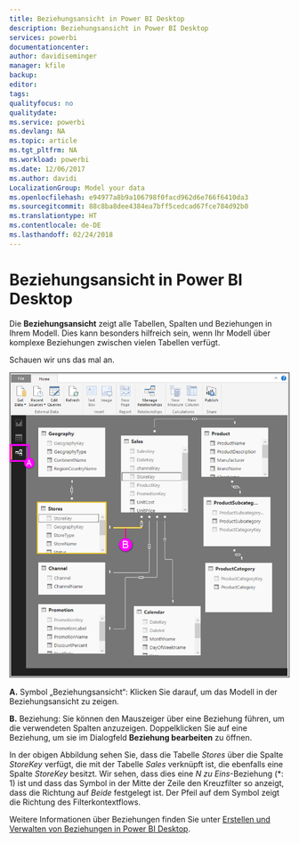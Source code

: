 ```yaml
---
title: Beziehungsansicht in Power BI Desktop
description: Beziehungsansicht in Power BI Desktop
services: powerbi
documentationcenter: 
author: davidiseminger
manager: kfile
backup: 
editor: 
tags: 
qualityfocus: no
qualitydate: 
ms.service: powerbi
ms.devlang: NA
ms.topic: article
ms.tgt_pltfrm: NA
ms.workload: powerbi
ms.date: 12/06/2017
ms.author: davidi
LocalizationGroup: Model your data
ms.openlocfilehash: e94977a8b9a106798f0facd962d6e766f6410da3
ms.sourcegitcommit: 88c8ba8dee4384ea7bff5cedcad67fce784d92b0
ms.translationtype: HT
ms.contentlocale: de-DE
ms.lasthandoff: 02/24/2018
---
```

# <a name="relationship-view-in-power-bi-desktop"></a>Beziehungsansicht in Power BI Desktop
Die **Beziehungsansicht** zeigt alle Tabellen, Spalten und Beziehungen in Ihrem Modell. Dies kann besonders hilfreich sein, wenn Ihr Modell über komplexe Beziehungen zwischen vielen Tabellen verfügt.

Schauen wir uns das mal an.

![](media/desktop-relationship-view/relationshipview_fullscreen.png)

**A.**  Symbol „Beziehungsansicht“: Klicken Sie darauf, um das Modell in der Beziehungsansicht zu zeigen.

**B.** Beziehung: Sie können den Mauszeiger über eine Beziehung führen, um die verwendeten Spalten anzuzeigen. Doppelklicken Sie auf eine Beziehung, um sie im Dialogfeld **Beziehung bearbeiten** zu öffnen. 

In der obigen Abbildung sehen Sie, dass die Tabelle *Stores* über die Spalte *StoreKey* verfügt, die mit der Tabelle *Sales* verknüpft ist, die ebenfalls eine Spalte *StoreKey* besitzt. Wir sehen, dass dies eine *N zu Eins*-Beziehung (\*: 1) ist und dass das Symbol in der Mitte der Zeile den Kreuzfilter so anzeigt, dass die Richtung auf *Beide* festgelegt ist. Der Pfeil auf dem Symbol zeigt die Richtung des Filterkontextflows.

Weitere Informationen über Beziehungen finden Sie unter [Erstellen und Verwalten von Beziehungen in Power BI Desktop](desktop-create-and-manage-relationships.md).

